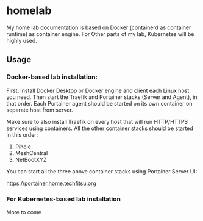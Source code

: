 # homelab
My home lab documentation is based on Docker (containerd as container runtime) as container engine. For Other parts of my lab, Kubernetes will be highly used.

## Usage
### Docker-based lab installation: 
First, install Docker Desktop or Docker engine and client each Linux host you need. Then start the Traefik and Portainer stacks (Server and Agent), in that order. Each Portainer agent should be started on its own container on separate host from server.

Make sure to also install Traefik on every host that will run HTTP/HTTPS services using containers.
All the other container stacks should be started in this order:
1. Pihole
2. MeshCentral
3. NetBootXYZ


You can start all the three above container stacks using Portainer Server UI:

https://portainer.home.techfitsu.org


###  For Kubernetes-based lab installation
More to come